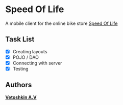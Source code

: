 # Speed Of Life

A mobile client for the online bike store [Speed Of Life](https://github.com/topkdr4/shop)

## Task List

- [x] Creating layouts
- [x] POJO / DAO
- [x] Connecting with server
- [x] Testing

## Authors

[**Vetoshkin A.V**](https://github.com/topkdr4)
